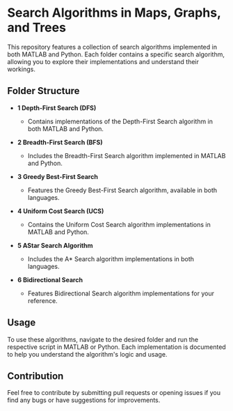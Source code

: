 # Search Algorithms in Maps, Graphs, and Trees  

This repository features a collection of search algorithms implemented in both MATLAB and Python. Each folder contains a specific search algorithm, allowing you to explore their implementations and understand their workings.  

## Folder Structure  

- **1 Depth-First Search (DFS)**  
  - Contains implementations of the Depth-First Search algorithm in both MATLAB and Python.  
  
- **2 Breadth-First Search (BFS)**  
  - Includes the Breadth-First Search algorithm implemented in MATLAB and Python.  
  
- **3 Greedy Best-First Search**  
  - Features the Greedy Best-First Search algorithm, available in both languages.  

- **4 Uniform Cost Search (UCS)**  
  - Contains the Uniform Cost Search algorithm implementations in MATLAB and Python.

- **5 AStar Search Algorithm**  
  - Includes the A* Search algorithm implementations in both languages.  
  
- **6 Bidirectional Search**  
  - Features Bidirectional Search algorithm implementations for your reference.  
  
## Usage  

To use these algorithms, navigate to the desired folder and run the respective script in MATLAB or Python. Each implementation is documented to help you understand the algorithm's logic and usage.  

## Contribution  

Feel free to contribute by submitting pull requests or opening issues if you find any bugs or have suggestions for improvements.  
